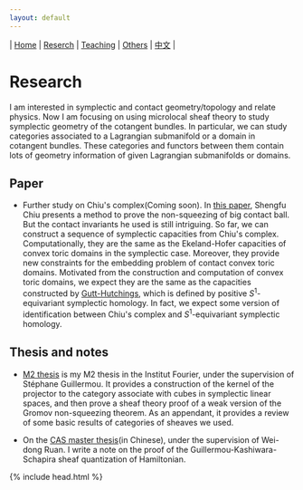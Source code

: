 ```yaml
---
layout: default
---
```




| [Home](index.md)  | [Reserch](research-en.md)    | [Teaching](teaching-en.md) | [Others](others-en.md)        | [中文](research-ch.md) |


# Research

I am interested in symplectic and contact geometry/topology and relate physics.  Now I am focusing on using microlocal sheaf theory to study symplectic geometry of the cotangent bundles. In particular, we can study categories associated to a Lagrangian submanifold or a domain in cotangent bundles. These categories and functors between them contain lots of geometry information of given Lagrangian submanifolds or domains.

## Paper

- Further study on Chiu's complex(Coming soon). In [this paper](https://arxiv.org/abs/1405.1178), Shengfu Chiu presents a method to prove the non-squeezing of big contact ball. But the contact invariants he used is still intriguing. So far, we can construct a sequence of symplectic capacities from Chiu's complex. Computationally, they are the same as the Ekeland-Hofer capacities of convex toric domains in the symplectic case. Moreover, they provide new constraints for the embedding problem of contact convex toric domains.  Motivated from the construction and computation of convex toric domains, we expect they are the same as the capacities constructed by [Gutt-Hutchings](https://projecteuclid.org/euclid.agt/1540605650), which is defined by positive $S^1$-equivariant symplectic homology. In fact, we expect some version of identification between Chiu's complex and $S^1$-equivariant symplectic homology.

## Thesis and notes

- [M2 thesis](M2_thesis.pdf) is my M2 thesis in the Institut Fourier, under the supervision of Stéphane Guillermou. It provides a construction of the kernel of the projector to the category associate with cubes in symplectic linear spaces, and then prove a sheaf theory proof of a weak version of the Gromov non-squeezing theorem. As an appendant, it provides a review of some basic results of categories of sheaves we used.

- On the [CAS master thesis](CAS_Thesis.pdf)(in Chinese), under the supervision of Wei-dong Ruan. I write a note on the proof of the Guillermou-Kashiwara-Schapira sheaf quantization of Hamiltonian.


{% include head.html %}
